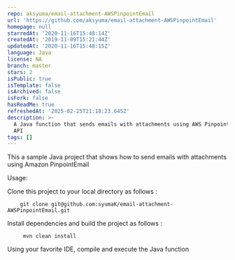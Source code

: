 ```yaml
---
repo: aksyuma/email-attachment-AWSPinpointEmail
url: 'https://github.com/aksyuma/email-attachment-AWSPinpointEmail'
homepage: null
starredAt: '2020-11-16T15:48:14Z'
createdAt: '2019-11-09T15:21:44Z'
updatedAt: '2020-11-16T15:48:15Z'
language: Java
license: NA
branch: master
stars: 2
isPublic: true
isTemplate: false
isArchived: false
isFork: false
hasReadMe: true
refreshedAt: '2025-02-25T21:18:23.645Z'
description: >-
  A Java function that sends emails with attachments using AWS PinpointEmail
  API 
tags: []
---
```


This a sample Java project that shows how to send emails with attachments using Amazon PinpointEmail

Usage:

   Clone this project to your local directory as follows :

        git clone git@github.com:syumaK/email-attachment-AWSPinpointEmail.git

   Install dependencies and build the project as follows :

         mvn clean install

Using your favorite IDE, compile and execute the Java function


